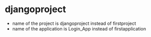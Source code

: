 # djangoproject
- name of the project is djangoproject instead of firstproject
- name of the application is Login_App instead of firstapplication
